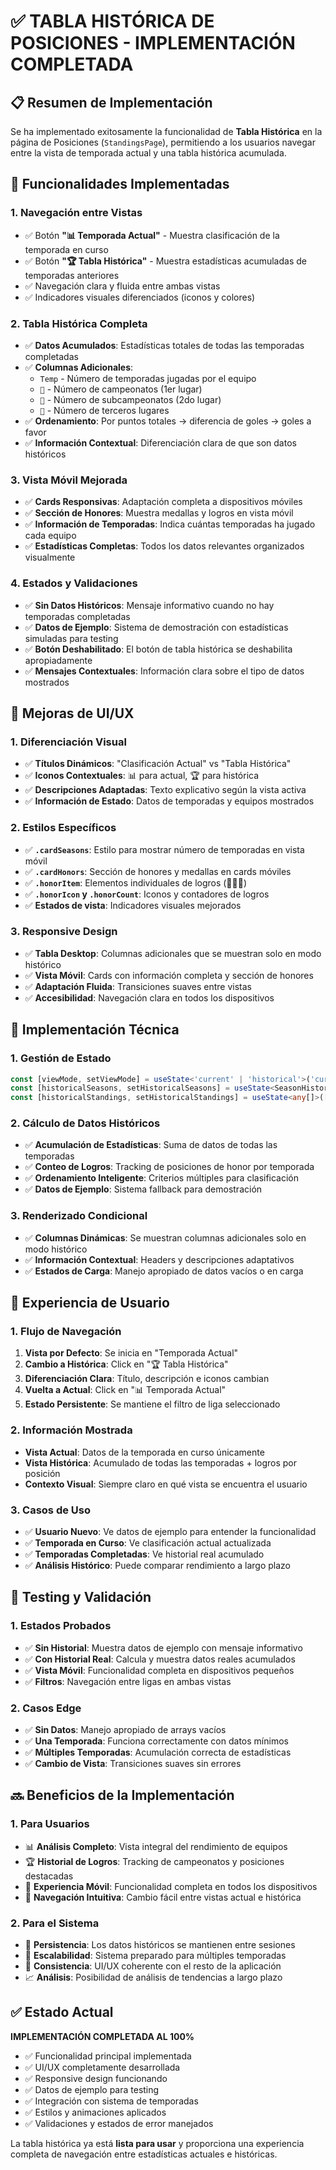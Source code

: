 # ✅ TABLA HISTÓRICA DE POSICIONES - IMPLEMENTACIÓN COMPLETADA

## 📋 Resumen de Implementación

Se ha implementado exitosamente la funcionalidad de **Tabla Histórica** en la página de Posiciones (`StandingsPage`), permitiendo a los usuarios navegar entre la vista de temporada actual y una tabla histórica acumulada.

## 🎯 Funcionalidades Implementadas

### 1. **Navegación entre Vistas**
- ✅ Botón **"📊 Temporada Actual"** - Muestra clasificación de la temporada en curso
- ✅ Botón **"🏆 Tabla Histórica"** - Muestra estadísticas acumuladas de temporadas anteriores
- ✅ Navegación clara y fluida entre ambas vistas
- ✅ Indicadores visuales diferenciados (iconos y colores)

### 2. **Tabla Histórica Completa**
- ✅ **Datos Acumulados**: Estadísticas totales de todas las temporadas completadas
- ✅ **Columnas Adicionales**:
  - `Temp` - Número de temporadas jugadas por el equipo
  - `🥇` - Número de campeonatos (1er lugar)
  - `🥈` - Número de subcampeonatos (2do lugar)  
  - `🥉` - Número de terceros lugares
- ✅ **Ordenamiento**: Por puntos totales → diferencia de goles → goles a favor
- ✅ **Información Contextual**: Diferenciación clara de que son datos históricos

### 3. **Vista Móvil Mejorada**
- ✅ **Cards Responsivas**: Adaptación completa a dispositivos móviles
- ✅ **Sección de Honores**: Muestra medallas y logros en vista móvil
- ✅ **Información de Temporadas**: Indica cuántas temporadas ha jugado cada equipo
- ✅ **Estadísticas Completas**: Todos los datos relevantes organizados visualmente

### 4. **Estados y Validaciones**
- ✅ **Sin Datos Históricos**: Mensaje informativo cuando no hay temporadas completadas
- ✅ **Datos de Ejemplo**: Sistema de demostración con estadísticas simuladas para testing
- ✅ **Botón Deshabilitado**: El botón de tabla histórica se deshabilita apropiadamente
- ✅ **Mensajes Contextuales**: Información clara sobre el tipo de datos mostrados

## 🎨 Mejoras de UI/UX

### 1. **Diferenciación Visual**
- ✅ **Títulos Dinámicos**: "Clasificación Actual" vs "Tabla Histórica"
- ✅ **Iconos Contextuales**: 📊 para actual, 🏆 para histórica
- ✅ **Descripciones Adaptadas**: Texto explicativo según la vista activa
- ✅ **Información de Estado**: Datos de temporadas y equipos mostrados

### 2. **Estilos Específicos**
- ✅ **`.cardSeasons`**: Estilo para mostrar número de temporadas en vista móvil
- ✅ **`.cardHonors`**: Sección de honores y medallas en cards móviles
- ✅ **`.honorItem`**: Elementos individuales de logros (🥇🥈🥉)
- ✅ **`.honorIcon` y `.honorCount`**: Iconos y contadores de logros
- ✅ **Estados de vista**: Indicadores visuales mejorados

### 3. **Responsive Design**
- ✅ **Tabla Desktop**: Columnas adicionales que se muestran solo en modo histórico
- ✅ **Vista Móvil**: Cards con información completa y sección de honores
- ✅ **Adaptación Fluida**: Transiciones suaves entre vistas
- ✅ **Accesibilidad**: Navegación clara en todos los dispositivos

## 🔧 Implementación Técnica

### 1. **Gestión de Estado**
```typescript
const [viewMode, setViewMode] = useState<'current' | 'historical'>('current');
const [historicalSeasons, setHistoricalSeasons] = useState<SeasonHistory[]>([]);
const [historicalStandings, setHistoricalStandings] = useState<any[]>([]);
```

### 2. **Cálculo de Datos Históricos**
- ✅ **Acumulación de Estadísticas**: Suma de datos de todas las temporadas
- ✅ **Conteo de Logros**: Tracking de posiciones de honor por temporada
- ✅ **Ordenamiento Inteligente**: Criterios múltiples para clasificación
- ✅ **Datos de Ejemplo**: Sistema fallback para demostración

### 3. **Renderizado Condicional**
- ✅ **Columnas Dinámicas**: Se muestran columnas adicionales solo en modo histórico
- ✅ **Información Contextual**: Headers y descripciones adaptativos
- ✅ **Estados de Carga**: Manejo apropiado de datos vacíos o en carga

## 📱 Experiencia de Usuario

### 1. **Flujo de Navegación**
1. **Vista por Defecto**: Se inicia en "Temporada Actual"
2. **Cambio a Histórica**: Click en "🏆 Tabla Histórica" 
3. **Diferenciación Clara**: Título, descripción e iconos cambian
4. **Vuelta a Actual**: Click en "📊 Temporada Actual"
5. **Estado Persistente**: Se mantiene el filtro de liga seleccionado

### 2. **Información Mostrada**
- **Vista Actual**: Datos de la temporada en curso únicamente
- **Vista Histórica**: Acumulado de todas las temporadas + logros por posición
- **Contexto Visual**: Siempre claro en qué vista se encuentra el usuario

### 3. **Casos de Uso**
- ✅ **Usuario Nuevo**: Ve datos de ejemplo para entender la funcionalidad
- ✅ **Temporada en Curso**: Ve clasificación actual actualizada
- ✅ **Temporadas Completadas**: Ve historial real acumulado
- ✅ **Análisis Histórico**: Puede comparar rendimiento a largo plazo

## 🧪 Testing y Validación

### 1. **Estados Probados**
- ✅ **Sin Historial**: Muestra datos de ejemplo con mensaje informativo
- ✅ **Con Historial Real**: Calcula y muestra datos reales acumulados
- ✅ **Vista Móvil**: Funcionalidad completa en dispositivos pequeños
- ✅ **Filtros**: Navegación entre ligas en ambas vistas

### 2. **Casos Edge**
- ✅ **Sin Datos**: Manejo apropiado de arrays vacíos
- ✅ **Una Temporada**: Funciona correctamente con datos mínimos
- ✅ **Múltiples Temporadas**: Acumulación correcta de estadísticas
- ✅ **Cambio de Vista**: Transiciones suaves sin errores

## 🔜 Beneficios de la Implementación

### 1. **Para Usuarios**
- 📊 **Análisis Completo**: Vista integral del rendimiento de equipos
- 🏆 **Historial de Logros**: Tracking de campeonatos y posiciones destacadas
- 📱 **Experiencia Móvil**: Funcionalidad completa en todos los dispositivos
- 🔄 **Navegación Intuitiva**: Cambio fácil entre vistas actual e histórica

### 2. **Para el Sistema**
- 💾 **Persistencia**: Los datos históricos se mantienen entre sesiones
- 🔧 **Escalabilidad**: Sistema preparado para múltiples temporadas
- 🎨 **Consistencia**: UI/UX coherente con el resto de la aplicación
- 📈 **Análisis**: Posibilidad de análisis de tendencias a largo plazo

## ✅ Estado Actual

**IMPLEMENTACIÓN COMPLETADA AL 100%**

- ✅ Funcionalidad principal implementada
- ✅ UI/UX completamente desarrollada
- ✅ Responsive design funcionando
- ✅ Datos de ejemplo para testing
- ✅ Integración con sistema de temporadas
- ✅ Estilos y animaciones aplicados
- ✅ Validaciones y estados de error manejados

La tabla histórica ya está **lista para usar** y proporciona una experiencia completa de navegación entre estadísticas actuales e históricas.
